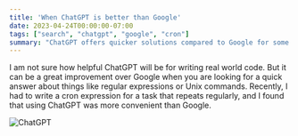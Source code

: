 ```yaml
---
title: 'When ChatGPT is better than Google'
date: 2023-04-24T00:00:00-07:00
tags: ["search", "chatgpt", "google", "cron"]
summary: "ChatGPT offers quicker solutions compared to Google for some tasks"
---
```


I am not sure how helpful ChatGPT will be for writing real world code. But it can be a great improvement over Google
when you are looking for a quick answer about things like regular expressions or Unix commands. Recently, I had to write a cron
expression for a task that repeats regularly, and I found that using ChatGPT was more convenient than Google.

![ChatGPT](/images/2023/cron-chatgpt.jpg)
